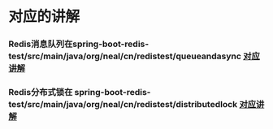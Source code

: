
# 对应的讲解

### Redis消息队列在spring-boot-redis-test/src/main/java/org/neal/cn/redistest/queueandasync     [对应讲解](https://www.jianshu.com/p/53426ba6bcd6)

### Redis分布式锁在 spring-boot-redis-test/src/main/java/org/neal/cn/redistest/distributedlock  [对应讲解](https://www.jianshu.com/p/bbc7aa0416d7)
